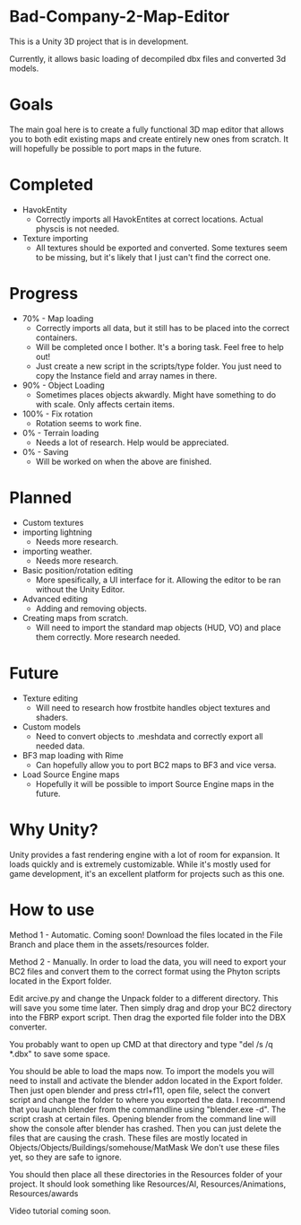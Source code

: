 # Bad-Company-2-Map-Editor

This is a Unity 3D project that is in development. 

Currently, it allows basic loading of decompiled dbx files and converted 3d models. 

# Goals
The main goal here is to create a fully functional 3D map editor that allows you to both edit existing maps and create entirely new ones from scratch. It will hopefully be possible to port maps in the future.

# Completed
* HavokEntity
  * Correctly imports all HavokEntites at correct locations. Actual physcis is not needed.
* Texture importing
  * All textures should be exported and converted. Some textures seem to be missing, but it's likely that I just can't find the correct one.


# Progress
* 70% - Map loading 
  * Correctly imports all data, but it still has to be placed into the correct containers.
  * Will be completed once I bother. It's a boring task. Feel free to help out!
  * Just create a new script in the scripts/type folder. You just need to copy the Instance field and array names in there. 
* 90% - Object Loading 
  * Sometimes places objects akwardly. Might have something to do with scale. Only affects certain items. 
* 100% - Fix rotation 
  * Rotation seems to work fine.
* 0% - Terrain loading 
  * Needs a lot of research. Help would be appreciated.
* 0% - Saving  
  * Will be worked on when the above are finished.

# Planned
* Custom textures
* importing lightning 
  * Needs more research.
* importing weather. 
  * Needs more research.
* Basic position/rotation editing
  * More spesifically, a UI interface for it. Allowing the editor to be ran without the Unity Editor.
* Advanced editing
  * Adding and removing objects. 
* Creating maps from scratch.
  * Will need to import the standard map objects (HUD, VO) and place them correctly. More research needed.
 
# Future
* Texture editing
  * Will need to research how frostbite handles object textures and shaders.
* Custom models 
  * Need to convert objects to .meshdata and correctly export all needed data.
* BF3 map loading with Rime
  * Can hopefully allow you to port BC2 maps to BF3 and vice versa.
* Load Source Engine maps
  * Hopefully it will be possible to import Source Engine maps in the future.
  
# Why Unity?
Unity provides a fast rendering engine with a lot of room for expansion. It loads quickly and is extremely customizable. While it's mostly used for game development, it's an excellent platform for projects such as this one.

# How to use
Method 1 - Automatic. Coming soon!
Download the files located in the File Branch and place them in the assets/resources folder.

Method 2 - Manually.
In order to load the data, you will need to export your BC2 files and convert them to the correct format using the Phyton scripts located in the Export folder. 

Edit arcive.py and change the Unpack folder to a different directory. This will save you some time later.
Then simply drag and drop your BC2 directory into the FBRP export script. Then drag the exported file folder into the DBX converter. 

You probably want to open up CMD at that directory and type "del /s /q *.dbx" to save some space. 

You should be able to load the maps now. To import the models you will need to install and activate the blender addon located in the Export folder. Then just open blender and press ctrl+f11, open file, select the convert script and change the folder to where you exported the data. I recommend that you launch blender from the commandline using "blender.exe -d". The script crash at certain files. Opening blender from the command line will show the console after blender has crashed. Then you can just delete the files that are causing the crash. These files are mostly located in Objects/Objects/Buildings/somehouse/MatMask
We don't use these files yet, so they are safe to ignore.

You should then place all these directories in the Resources folder of your project. It should look something like Resources/AI, Resources/Animations, Resources/awards

Video tutorial coming soon.
